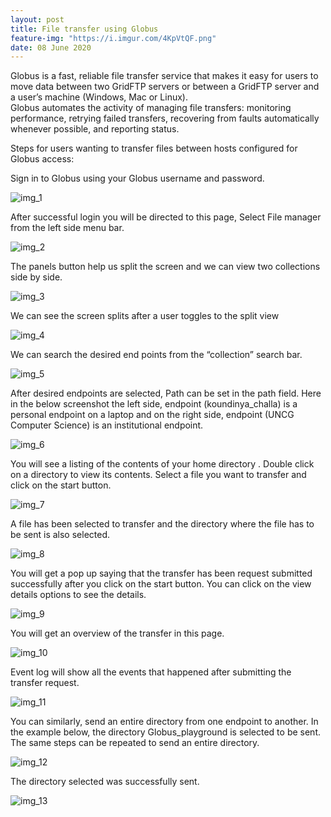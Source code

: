 ```yaml
---
layout: post
title: File transfer using Globus
feature-img: "https://i.imgur.com/4KpVtQF.png"
date: 08 June 2020
---
```


Globus is a fast, reliable file transfer service that makes it easy for users to move data between two GridFTP servers or between a GridFTP server and a user’s machine (Windows, Mac or Linux). <br>
Globus automates the activity of managing file transfers: monitoring performance, retrying failed transfers, recovering from faults automatically whenever possible, and reporting status. <br>

Steps for users wanting to transfer files between hosts configured for Globus access:

Sign in to Globus using your Globus username and password.

![img_1](https://i.imgur.com/Q8xReKo.png)

After successful login you will be directed to this page, Select File manager from the left side menu bar.

![img_2](https://i.imgur.com/Wx5Hief.png)

The panels button help us split the screen and we can view two collections side by side.

![img_3](https://i.imgur.com/FC0jOIo.png)

We can see the screen splits after a user toggles to the split view

![img_4](https://i.imgur.com/wIGoYUY.png)

We can search the desired end points from the “collection” search bar.

![img_5](https://i.imgur.com/hmRMAqn.png)

After desired endpoints are selected, Path can be set in the path field. Here in the below screenshot the left side, endpoint (koundinya_challa) is a personal endpoint on a laptop and on the right side, endpoint (UNCG Computer Science) is an institutional endpoint.

![img_6](https://i.imgur.com/90HN1sL.png)

You will see a listing of the contents of your home directory . Double click on a directory to view its contents. Select a file you want to transfer and click on the start button.

![img_7](https://i.imgur.com/Xcx0PKc.png)

A file has been selected to transfer and the directory where the file has to be sent is also selected.

![img_8](https://i.imgur.com/NQbnGz8.png)

You will get a pop up saying that the transfer has been request submitted successfully after you click on the start button. You can click on the view details options to see the details.

![img_9](https://i.imgur.com/tEgPY4M.png)

You will get an overview of the transfer in this page.

![img_10](https://i.imgur.com/YWqCAGA.png)

Event log will show all the events that happened after submitting the transfer request.

![img_11]([https://i.imgur.com/ZcJAQIE.png)

You can similarly, send an entire directory from one endpoint to another. In the example below, the directory Globus_playground is selected to be sent. The same steps can be repeated to send an entire directory.

![img_12](https://i.imgur.com/OUtLlEB.png)

The directory selected was successfully sent.

![img_13](https://i.imgur.com/2WVhLw1.png)